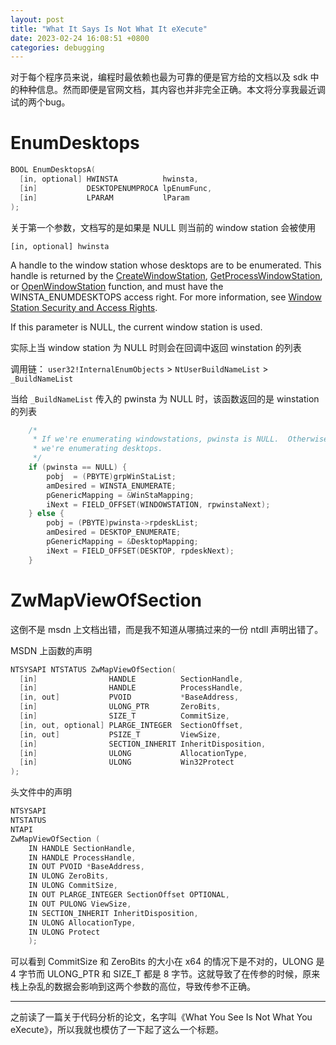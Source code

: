 ```yaml
---
layout: post
title: "What It Says Is Not What It eXecute"
date: 2023-02-24 16:08:51 +0800
categories: debugging
---
```


对于每个程序员来说，编程时最依赖也最为可靠的便是官方给的文档以及 sdk 中的种种信息。然而即便是官网文档，其内容也并非完全正确。本文将分享我最近调试的两个bug。

# EnumDesktops

```cpp
BOOL EnumDesktopsA(
  [in, optional] HWINSTA          hwinsta,
  [in]           DESKTOPENUMPROCA lpEnumFunc,
  [in]           LPARAM           lParam
);
```

关于第一个参数，文档写的是如果是 NULL 则当前的 window station 会被使用

`[in, optional] hwinsta`

A handle to the window station whose desktops are to be enumerated. This handle is returned by the [CreateWindowStation](https://learn.microsoft.com/en-us/windows/desktop/api/winuser/nf-winuser-createwindowstationa), [GetProcessWindowStation](https://learn.microsoft.com/en-us/windows/desktop/api/winuser/nf-winuser-getprocesswindowstation), or [OpenWindowStation](https://learn.microsoft.com/en-us/windows/desktop/api/winuser/nf-winuser-openwindowstationa) function, and must have the WINSTA_ENUMDESKTOPS access right. For more information, see [Window Station Security and Access Rights](https://learn.microsoft.com/en-us/windows/desktop/winstation/window-station-security-and-access-rights).

If this parameter is NULL, the current window station is used.

实际上当 window station 为 NULL 时则会在回调中返回 winstation 的列表

调用链：
`user32!InternalEnumObjects` > `NtUserBuildNameList` > `_BuildNameList`

当给 `_BuildNameList` 传入的 pwinsta 为 NULL 时，该函数返回的是 winstation 的列表

```cpp
    /*
     * If we're enumerating windowstations, pwinsta is NULL.  Otherwise,
     * we're enumerating desktops.
     */
    if (pwinsta == NULL) {
        pobj  = (PBYTE)grpWinStaList;
        amDesired = WINSTA_ENUMERATE;
        pGenericMapping = &WinStaMapping;
        iNext = FIELD_OFFSET(WINDOWSTATION, rpwinstaNext);
    } else {
        pobj = (PBYTE)pwinsta->rpdeskList;
        amDesired = DESKTOP_ENUMERATE;
        pGenericMapping = &DesktopMapping;
        iNext = FIELD_OFFSET(DESKTOP, rpdeskNext);
    }

```


# ZwMapViewOfSection

这倒不是 msdn 上文档出错，而是我不知道从哪搞过来的一份 ntdll 声明出错了。

MSDN 上函数的声明

```cpp
NTSYSAPI NTSTATUS ZwMapViewOfSection(
  [in]                HANDLE          SectionHandle,
  [in]                HANDLE          ProcessHandle,
  [in, out]           PVOID           *BaseAddress,
  [in]                ULONG_PTR       ZeroBits,
  [in]                SIZE_T          CommitSize,
  [in, out, optional] PLARGE_INTEGER  SectionOffset,
  [in, out]           PSIZE_T         ViewSize,
  [in]                SECTION_INHERIT InheritDisposition,
  [in]                ULONG           AllocationType,
  [in]                ULONG           Win32Protect
);
```

头文件中的声明

```cpp
NTSYSAPI
NTSTATUS
NTAPI
ZwMapViewOfSection (
    IN HANDLE SectionHandle,
    IN HANDLE ProcessHandle,
    IN OUT PVOID *BaseAddress,
    IN ULONG ZeroBits,
    IN ULONG CommitSize,
    IN OUT PLARGE_INTEGER SectionOffset OPTIONAL,
    IN OUT PULONG ViewSize,
    IN SECTION_INHERIT InheritDisposition,
    IN ULONG AllocationType,
    IN ULONG Protect
    );
```

可以看到 CommitSize 和 ZeroBits 的大小在 x64 的情况下是不对的，ULONG 是 4 字节而 ULONG_PTR 和 SIZE_T 都是 8 字节。这就导致了在传参的时候，原来栈上杂乱的数据会影响到这两个参数的高位，导致传参不正确。

---

之前读了一篇关于代码分析的论文，名字叫《What You See Is Not What You eXecute》，所以我就也模仿了一下起了这么一个标题。